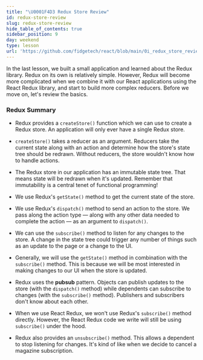 ```yaml
---
title: "\U0001F4D3 Redux Store Review"
id: redux-store-review
slug: redux-store-review
hide_table_of_contents: true
sidebar_position: 9
day: weekend
type: lesson
url: 'https://github.com/fidgetech/react/blob/main/0i_redux_store_review.md'
---
```


In the last lesson, we built a small application and learned about the Redux library. Redux on its own is relatively simple. However, Redux will become more complicated when we combine it with our React applications using the React Redux library, and start to build more complex reducers. Before we move on, let's review the basics. 

### Redux Summary

* Redux provides a `createStore()` function which we can use to create a Redux store. An application will only ever have a single Redux store.

* `createStore()` takes a reducer as an argument. Reducers take the current state along with an action and determine how the store's state tree should be redrawn. Without reducers, the store wouldn't know how to handle actions.

* The Redux store in our application has an immutable state tree. That means state will be redrawn when it's updated. Remember that immutability is a central tenet of functional programming!

* We use Redux's `getState()` method to get the current state of the store.

* We use Redux's `dispatch()` method to send an action to the store. We pass along the action type — along with any other data needed to complete the action — as an argument to `dispatch()`.

* We can use the `subscribe()` method to listen for any changes to the store. A change in the state tree could trigger any number of things such as an update to the page or a change to the UI.

* Generally, we will use the `getState()` method in combination with the `subscribe()` method. This is because we will be most interested in making changes to our UI when the store is updated.

* Redux uses the **pubsub** pattern. Objects can publish updates to the store (with the `dispatch()` method) while dependents can subscribe to changes (with the `subscribe()` method). Publishers and subscribers don't know about each other.

* When we use React Redux, we won't use Redux's `subscribe()` method directly. However, the React Redux code we write will still be using `subscribe()` under the hood.

* Redux also provides an `unsubscribe()` method. This allows a dependent to stop listening for changes. It's kind of like when we decide to cancel a magazine subscription.
